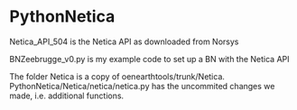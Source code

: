 # PythonNetica


Netica_API_504 is the Netica API as downloaded from Norsys

BNZeebrugge_v0.py is my example code to set up a BN with the Netica API

The folder Netica is a copy of oenearthtools/trunk/Netica. PythonNetica/Netica/netica/netica.py has the uncommited changes we made, i.e. additional functions. 
